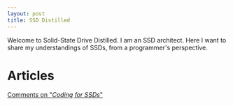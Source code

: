 ```yaml
---
layout: post
title: SSD Distilled
---
```


Welcome to Solid-State Drive Distilled.
I am an SSD architect.
Here I want to share my understandings of SSDs, from a programmer's perspective.

# Articles #

[Comments on "*Coding for SSDs*"][art1]


[art1]: article1.html
